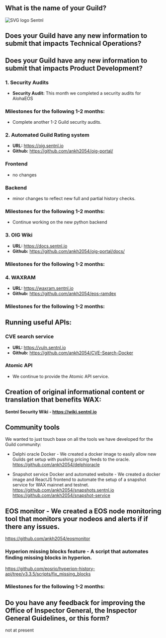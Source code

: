 ## What is the name of your Guild?

![SVG logo](https://www.sentnl.io/sentnl.svg)
Sentnl

## Does your Guild have any new information to submit that impacts Technical Operations?
 



## Does your Guild have any new information to submit that impacts Product Development?


### 1. Security Audits

- **Security Audit:** This month we completed a security audits for AlohaEOS



### Milestones for the following 1-2 months:

- Complete another 1-2 Guild security audits. 



### 2. Automated Guild Rating system

- **URL:** https://oig.sentnl.io 
- **Github:** https://github.com/ankh2054/oig-portal/


### Frontend

* no changes



### Backend

* minor changes to reflect new full and partial history checks.


### Milestones for the following 1-2 months:

* Continue working on the new python backend



### 3.  OIG Wiki

- **URL:** https://docs.sentnl.io 
- **Github:** https://github.com/ankh2054/oig-portal/docs/




### Milestones for the following 1-2 months:




### 4. WAXRAM 

- **URL:** https://waxram.sentnl.io 
- **Github:** https://github.com/ankh2054/eos-ramdex



### Milestones for the following 1-2 months:




## Running useful APIs:


### CVE search service

- **URL:**  https://vuln.sentnl.io
- **Github:** https://github.com/ankh2054/CVE-Search-Docker


### Atomic API

- We continue to provide the Atomic API service.

## Creation of original informational content or translation that benefits WAX:

**Sentnl Security Wiki  - https://wiki.sentnl.io**



## Community tools 

We wanted to just touch base on all the tools we have developed for the Guild community:

* Delphi oracle Docker - We created a docker image to easily allow new Guilds get setup with pushing pricing feeds to the oracle.  https://github.com/ankh2054/delphioracle

* Snapshot service Docker and automated website - We created a docker image and ReactJS frontend to automate the setup of a snapshot service for WAX mainnet and testnet.
https://github.com/ankh2054/snapshots.sentnl.io
https://github.com/ankh2054/snapshot-service

## EOS monitor - We created a EOS node monitoring tool that monitors your nodeos and alerts if if there any issues.

https://github.com/ankh2054/eosmonitor



### Hyperion missing blocks feature - A script that automates finding missing blocks in hyperion.

https://github.com/eosrio/hyperion-history-api/tree/v3.3.5/scripts/fix_missing_blocks 


### Milestones for the following 1-2 months:



## Do you have any feedback for improving the Office of Inspector General, the Inspector General Guidelines, or this form?
not at present

